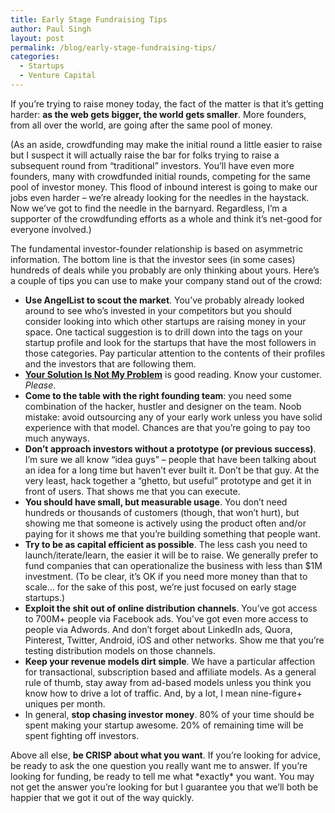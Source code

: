```yaml
---
title: Early Stage Fundraising Tips
author: Paul Singh
layout: post
permalink: /blog/early-stage-fundraising-tips/
categories:
  - Startups
  - Venture Capital
---
```

If you&#8217;re trying to raise money today, the fact of the matter is that it&#8217;s getting harder: **as the web gets bigger, the world gets smaller**. More founders, from all over the world, are going after the same pool of money.

(As an aside, crowdfunding may make the initial round a little easier to raise but I suspect it will actually raise the bar for folks trying to raise a subsequent round from &#8220;traditional&#8221; investors. You&#8217;ll have even more founders, many with crowdfunded initial rounds, competing for the same pool of investor money. This flood of inbound interest is going to make our jobs even harder &#8211; we&#8217;re already looking for the needles in the haystack. Now we&#8217;ve got to find the needle in the barnyard. Regardless, I&#8217;m a supporter of the crowdfunding efforts as a whole and think it&#8217;s net-good for everyone involved.)

The fundamental investor-founder relationship is based on asymmetric information. The bottom line is that the investor sees (in some cases) hundreds of deals while you probably are only thinking about yours. Here&#8217;s a couple of tips you can use to make your company stand out of the crowd:<!--more-->

  * **Use AngelList to scout the market**. You&#8217;ve probably already looked around to see who&#8217;s invested in your competitors but you should consider looking into which other startups are raising money in your space. One tactical suggestion is to drill down into the tags on your startup profile and look for the startups that have the most followers in those categories. Pay particular attention to the contents of their profiles and the investors that are following them.
  * **<a href="http://500hats.typepad.com/500blogs/2009/08/your-solution-is-not-my-problem.html" target="_blank">Your Solution Is Not My Problem</a>** is good reading. Know your customer. *Please*.
  * **Come to the table with the right founding team**: you need some combination of the hacker, hustler and designer on the team. Noob mistake: avoid outsourcing any of your early work unless you have solid experience with that model. Chances are that you&#8217;re going to pay too much anyways.
  * **Don&#8217;t approach investors without a prototype (or previous success)**. I&#8217;m sure we all know &#8220;idea guys&#8221; &#8211; people that have been talking about an idea for a long time but haven&#8217;t ever built it. Don&#8217;t be that guy. At the very least, hack together a &#8220;ghetto, but useful&#8221; prototype and get it in front of users. That shows me that you can execute.
  * **You should have small, but measurable usage**. You don&#8217;t need hundreds or thousands of customers (though, that won&#8217;t hurt), but showing me that someone is actively using the product often and/or paying for it shows me that you&#8217;re building something that people want.
  * **Try to be as capital efficient as possible**. The less cash you need to launch/iterate/learn, the easier it will be to raise. We generally prefer to fund companies that can operationalize the business with less than $1M investment. (To be clear, it&#8217;s OK if you need more money than that to scale&#8230; for the sake of this post, we&#8217;re just focused on early stage startups.)
  * **Exploit the shit out of online distribution channels**. You&#8217;ve got access to 700M+ people via Facebook ads. You&#8217;ve got even more access to people via Adwords. And don&#8217;t forget about LinkedIn ads, Quora, Pinterest, Twitter, Android, iOS and other networks. Show me that you&#8217;re testing distribution models on those channels.
  * **Keep your revenue models dirt simple**. We have a particular affection for transactional, subscription based and affiliate models. As a general rule of thumb, stay away from ad-based models unless you think you know how to drive a lot of traffic. And, by a lot, I mean nine-figure+ uniques per month.
  * In general, **stop chasing investor money**. 80% of your time should be spent making your startup awesome. 20% of remaining time will be spent fighting off investors.

Above all else, **be CRISP about what you want**. If you&#8217;re looking for advice, be ready to ask the one question you really want me to answer. If you&#8217;re looking for funding, be ready to tell me what \*exactly\* you want. You may not get the answer you&#8217;re looking for but I guarantee you that we&#8217;ll both be happier that we got it out of the way quickly.